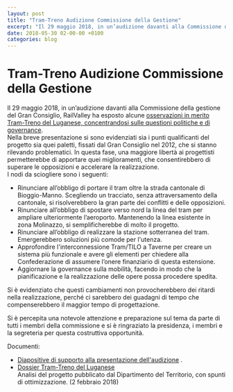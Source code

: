 ```yaml
---
layout: post
title: "Tram-Treno Audizione Commissione della Gestione"
excerpt: "Il 29 maggio 2018, in un’audizione davanti alla Commissione della gestione del Gran Consiglio, RailValley ha esposto alcune osservazioni in merito Tram-Treno del Luganese, concentrandosi sulle questioni politiche e di governance.   "
date: 2018-05-30 02-00-00 +0100
categories: blog
---
```


# Tram-Treno Audizione Commissione della Gestione

Il 29 maggio 2018, in un’audizione davanti alla Commissione della gestione del Gran Consiglio, RailValley ha esposto alcune [osservazioni in merito Tram-Treno del Luganese, concentrandosi sulle questioni politiche e di governance](/files/tram-treno/Audizione-CommissioneGestione2018-05-29.pdf).   
Nella breve presentazione si sono evidenziati sia i punti qualificanti del progetto sia quei paletti, fissati dal Gran Consiglio nel 2012, che si stanno rilevando problematici. In questa fase, una maggiore libertà ai progettisti permetterebbe di apportare quei miglioramenti, che consentirebbero di superare le opposizioni e accelerare la realizzazione.  
I nodi da sciogliere sono i seguenti:

* Rinunciare all’obbligo di portare il tram oltre la strada cantonale di Bioggio-Manno. Scegliendo un tracciato, senza attraversamento della cantonale, si risolverebbero la gran parte dei conflitti e delle opposizioni.
* Rinunciare all’obbligo di spostare verso nord la linea del tram per ampliare ulteriormente l’aeroporto. Mantenendo la linea esistente in zona Molinazzo, si semplificherebbe di molto il progetto.
* Rinunciare all’obbligo di realizzare la stazione sotterranea del tram. Emergerebbero soluzioni più comode per l'utenza.
* Approfondire l'interconnessione Tram/TILO a Taverne per creare un sistema più funzionale e avere gli elementi per chiedere alla Confederazione di assumere l’onere finanziario di questa estensione.
* Aggiornare la governance sulla mobilità, facendo in modo che la pianificazione e la realizzazione delle opere possa procedere spedita.

Si è evidenziato che questi cambiamenti non provocherebbero dei ritardi nella realizzazione, perché ci sarebbero dei guadagni di tempo che compenserebbero il maggior tempo di progettazione. 

Si è percepita una notevole attenzione e preparazione sul tema da parte di tutti i membri della commissione e si è ringraziato la presidenza, i membri e la segreteria per questa costruttiva opportunità.

Documenti:

* [Diapositive di supporto alla presentazione dell'audizione](/files/tram-treno/Audizione-CommissioneGestione2018-05-29.pdf) .
* [Dossier Tram-Treno del Luganese](/files/tram-treno/RailValley_DossierTramTreno_20170202.pdf)  
Analisi del progetto pubblicato dal Dipartimento del Territorio, con spunti di ottimizzazione. (2 febbraio 2018)


